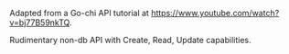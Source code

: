 Adapted from a Go-chi API tutorial at https://www.youtube.com/watch?v=bj77B59nkTQ.

Rudimentary non-db API with Create, Read, Update capabilities.